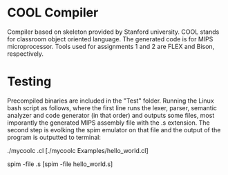# COOL Compiler

Compiler based on skeleton provided by Stanford university. COOL stands for classroom object oriented language. The generated code is for MIPS microprocessor. Tools used for assignments 1 and 2 are FLEX and Bison, respectively.

# Testing

Precompiled binaries are included in the "Test" folder. Running the Linux bash script as follows, where the first line runs the lexer, parser, semantic analyzer and code generator (in that order) and outputs some files, most imporantly the generated MIPS assembly file with the .s extension. The second step is evolking the spim emulator on that file and the output of the program is outputted to terminal:

  ./mycoolc <test cool file>.cl           [./mycoolc Examples/hello_world.cl]

  spim -file <test cool file>.s           [spim -file hello_world.s]
